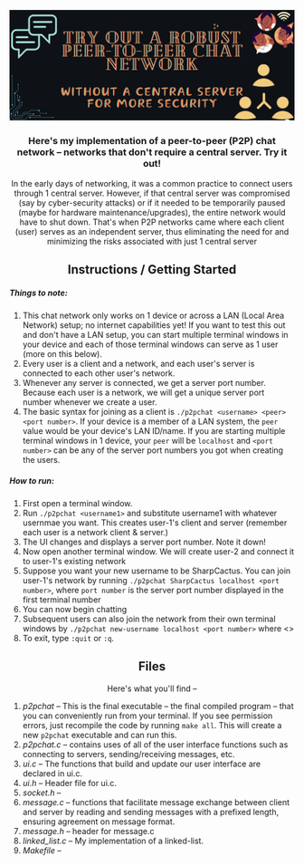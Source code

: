 <p  align="center">
<img  src="https://github.com/Evaan2001/Images_For_ReadMe/blob/main/P2PChat.png"
width = "900"/>

</p>
<h3 align="center">
Here's my implementation of a peer-to-peer (P2P) chat network – networks that don't require a central server. Try it out!
</h3>

<div align="center">

In the early days of networking, it was a common practice to connect users through 1 central server. However, if that central server was compromised (say by cyber-security attacks) or if it needed to be temporarily paused (maybe for hardware maintenance/upgrades), the entire network would have to shut down. That's when P2P networks came where each client (user) serves as an independent server, thus eliminating the need for and minimizing the risks associated with just 1 central server
</div>

<h2 align="center"> 
Instructions / Getting Started
</h2>


##### Things to note:

1. This chat network only works on 1 device or across a LAN (Local Area Network) setup; no internet capabilities yet! If you want to test this out and don't have a LAN setup, you can start multiple terminal windows in your device and each of those terminal windows can serve as 1 user (more on this below).
2. Every user is a client and a network, and each user's server is connected to each other user's network.
3. Whenever any server is connected, we get a server port number. Because each user is a network, we will get a unique server port number whenever we create a user.
4. The basic syntax for joining as a client is `./p2pchat <username> <peer> <port number>`. If your device is a member of a LAN system, the `peer` value would be your device's LAN ID/name. If you are starting multiple terminal windows in 1 device, your `peer` will be `localhost` and `<port number>` can be any of the server port numbers you got when creating the users.

##### How to run:

1. First open a terminal window.
2. Run `./p2pchat <username1>` and substitute username1 with whatever usernmae you want. This creates user-1's client and server (remember each user is a network client & server.)
3. The UI changes and displays a server port number. Note it down!
4. Now open another terminal window. We will create user-2 and connect it to user-1's existing network
5. Suppose you want your new username to be SharpCactus. You can join user-1's network by running `./p2pchat SharpCactus localhost <port number>`, where `port number` is the server port number displayed in the first terminal number
6. You can now begin chatting
7. Subsequent users can also join the network from their own terminal windows by `./p2pchat new-username localhost <port number>` where <>
8. To exit, type `:quit` or `:q`. 


<h2 align="center"> 
Files
</h2>

<p  align="center">
Here's what you'll find –
</p>

1. *p2pchat* – This is the final executable – the final compiled program – that you can conveniently run from your terminal. If you see permission errors, just recompile the code by running `make all`. This will create a new `p2pchat` executable and can run this.
2. *p2pchat.c* – contains uses of all of the user interface functions such as connecting to servers, sending/receiving messages, etc.
3. *ui.c* – The functions that build and update our user interface are declared in ui.c.
4. *ui.h* – Header file for ui.c.
5. *socket.h* – 
6. *message.c* – functions that facilitate message exchange between client and server by reading and sending messages with a prefixed length, ensuring agreement on message format.
7. *message.h* – header for message.c
8. *linked_list.c* – My implementation of a linked-list.
9. *Makefile* – 
